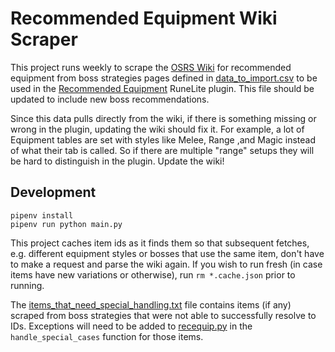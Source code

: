 # Recommended Equipment Wiki Scraper

This project runs weekly to scrape the [OSRS Wiki](https://oldschool.runescape.wiki/) for recommended equipment from boss strategies pages defined in [data_to_import.csv](./data_to_import.csv) to be used in the [Recommended Equipment](https://runelite.net/plugin-hub/show/recommended-equipment) RuneLite plugin. This file should be updated to include new boss recommendations.

Since this data pulls directly from the wiki, if there is something missing or wrong in the plugin, updating the wiki should fix it. For example, a lot of Equipment tables are set with styles like Melee, Range ,and Magic instead of what their tab is called. So if there are multiple "range" setups they will be hard to distinguish in the plugin. Update the wiki!

## Development

```
pipenv install
pipenv run python main.py
```

This project caches item ids as it finds them so that subsequent fetches, e.g. different equipment styles or bosses that use the same item, don't have to make a request and parse the wiki again. If you wish to run fresh (in case items have new variations or otherwise), run `rm *.cache.json` prior to running.

The [items_that_need_special_handling.txt](./items_that_need_special_handling.txt) file contains items (if any) scraped from boss strategies that were not able to successfully resolve to IDs. Exceptions will need to be added to [recequip.py](./recequip.py) in the `handle_special_cases` function for those items.
